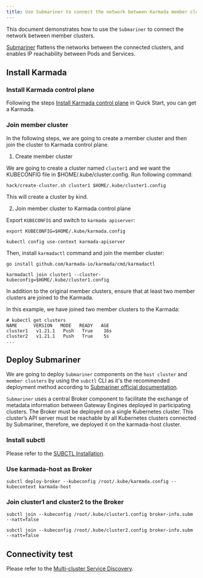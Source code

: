```yaml
---
title: Use Submariner to connect the network between Karmada member clusters
---
```


This document demonstrates how to use the `Submariner` to connect the network between member clusters.

[Submariner](https://github.com/submariner-io/submariner) flattens the networks between the connected clusters, and enables IP reachability between Pods and Services.

## Install Karmada

### Install Karmada control plane

Following the steps [Install Karmada control plane](../../installation/installation.md) in Quick Start, you can get a Karmada.

### Join member cluster

In the following steps, we are going to create a member cluster and then join the cluster to Karmada control plane.

1. Create member cluster

We are going to create a cluster named `cluster1` and we want the KUBECONFIG file in $HOME/.kube/cluster.config. Run following command:

```shell
hack/create-cluster.sh cluster1 $HOME/.kube/cluster1.config
```

This will create a cluster by kind.

2. Join member cluster to Karmada control plane

Export `KUBECONFIG` and switch to `karmada apiserver`:

```shell
export KUBECONFIG=$HOME/.kube/karmada.config

kubectl config use-context karmada-apiserver 
```

Then, install `karmadactl` command and join the member cluster:

```shell
go install github.com/karmada-io/karmada/cmd/karmadactl

karmadactl join cluster1 --cluster-kubeconfig=$HOME/.kube/cluster1.config
```

In addition to the original member clusters, ensure that at least two member clusters are joined to the Karmada.

In this example, we have joined two member clusters to the Karmada:

```console
# kubectl get clusters
NAME      VERSION   MODE   READY   AGE
cluster1   v1.21.1   Push   True    16s
cluster2   v1.21.1   Push   True    5s
...
```

## Deploy Submariner

We are going to deploy `Submariner` components on the `host cluster` and `member clusters` by using the `subctl` CLI as it's the recommended deployment method according to [Submariner official documentation](https://github.com/submariner-io/submariner/tree/b4625514061c1d85c10432a78ca0ad46e679367a#installation).

`Submariner` uses a central Broker component to facilitate the exchange of metadata information between Gateway Engines deployed in participating clusters. The Broker must be deployed on a single Kubernetes cluster. This cluster’s API server must be reachable by all Kubernetes clusters connected by Submariner, therefore, we deployed it on the karmada-host cluster.

### Install subctl

Please refer to the [SUBCTL Installation](https://submariner.io/operations/deployment/subctl/).

### Use karmada-host as Broker

```shell
subctl deploy-broker --kubeconfig /root/.kube/karmada.config --kubecontext karmada-host
```

### Join cluster1 and cluster2 to the Broker

```shell
subctl join --kubeconfig /root/.kube/cluster1.config broker-info.subm --natt=false
```

```shell
subctl join --kubeconfig /root/.kube/cluster2.config broker-info.subm --natt=false
```

## Connectivity test

Please refer to the [Multi-cluster Service Discovery](../service/multi-cluster-service.md).
